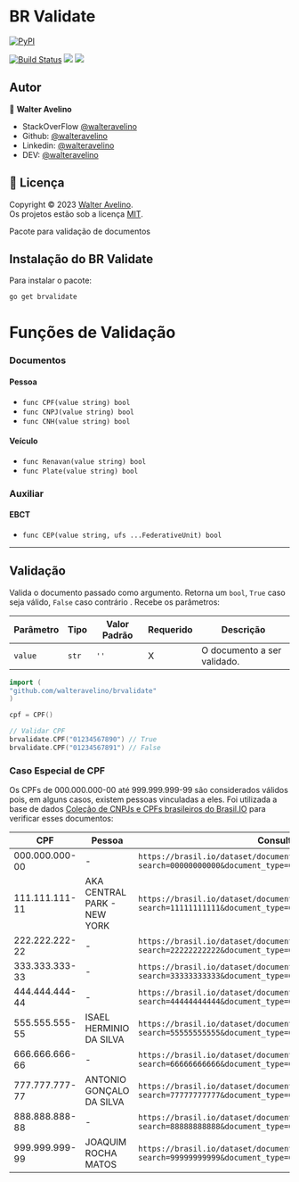 # BR Validate
<a href="https://pypi.org/project/wltr-value-validate/">
  <img alt="PyPI" src="https://img.shields.io/go-mod/go-version/brvalidate">
</a>

[![Build Status](https://travis-ci.com/walteravelino/Projetos.svg?branch=master)](https://travis-ci.com/walteravelino/Projetos)
<img src = "https://img.shields.io/github/languages/top/walteravelino/brvalidate">
<a href="https://github.com/walteravelino/Projetos/blob/master/LICENSE"><img src = "https://img.shields.io/github/license/walteravelino/Projetos"></a>

## Autor

👤 **Walter Avelino**

- StackOverFlow [@walteravelino](https://stackoverflow.com/users/13001807/walter-avelino)
- Github: [@walteravelino](https://github.com/walteravelino)
- Linkedin: [@walteravelino](https://linkedin.com/in/walter-avelino-434197105)
- DEV: [@walteravelino](https://dev.to/walteravelino)


## 📝 Licença

Copyright © 2023 [Walter Avelino](https://github.com/walteravelino). <br />
Os projetos estão sob a licença [MIT](https://github.com/walteravelino/Projetos/blob/master/LICENSE).

Pacote para validação de documentos

## Instalação do BR Validate

Para instalar o pacote:

```bash
go get brvalidate
```

# Funções de Validação
### Documentos
#### Pessoa
- `func CPF(value string) bool`
- `func CNPJ(value string) bool`
- `func CNH(value string) bool`
#### Veículo
- `func Renavan(value string) bool`
- `func Plate(value string) bool`
### Auxiliar
#### EBCT
- `func CEP(value string, ufs ...FederativeUnit) bool`

------------
## Validação
Valida o documento passado como argumento. Retorna um `bool`, `True` caso seja válido, `False` caso contrário . Recebe os parâmetros:

| Parâmetro | Tipo | Valor Padrão | Requerido | Descrição |
| --------- | ---- | ----------- | ------------ | --------- |
| `value` | `str`| `''` | X | O documento a ser validado. |

```go
import (
"github.com/walteravelino/brvalidate"
)

cpf = CPF()

// Validar CPF
brvalidate.CPF("01234567890") // True
brvalidate.CPF("01234567891") // False
```

### Caso Especial de CPF
Os CPFs de 000.000.000-00 até 999.999.999-99 são considerados válidos pois, em alguns casos, existem pessoas vinculadas a eles. Foi utilizada a base de dados [Coleção de CNPJs e CPFs brasileiros do Brasil.IO](https://brasil.io/dataset/documentos-brasil/documents) para verificar esses documentos:

| CPF | Pessoa | Consulta |
| --- | ------ | -------- |
| 000.000.000-00 | - | `https://brasil.io/dataset/documentos-brasil/documents?search=00000000000&document_type=CPF&document=&name=&sources=` |
| 111.111.111-11 | AKA CENTRAL PARK - NEW YORK | `https://brasil.io/dataset/documentos-brasil/documents?search=11111111111&document_type=CPF&document=&name=&sources=` |
| 222.222.222-22 | - | `https://brasil.io/dataset/documentos-brasil/documents?search=22222222222&document_type=CPF&document=&name=&sources=` |
| 333.333.333-33 | - | `https://brasil.io/dataset/documentos-brasil/documents?search=33333333333&document_type=CPF&document=&name=&sources=` |
| 444.444.444-44 | - | `https://brasil.io/dataset/documentos-brasil/documents?search=44444444444&document_type=CPF&document=&name=&sources=` |
| 555.555.555-55 | ISAEL HERMINIO DA SILVA | `https://brasil.io/dataset/documentos-brasil/documents?search=55555555555&document_type=CPF&document=&name=&sources=` |
| 666.666.666-66 | - | `https://brasil.io/dataset/documentos-brasil/documents?search=66666666666&document_type=CPF&document=&name=&sources=` |
| 777.777.777-77 | ANTONIO GONÇALO DA SILVA | `https://brasil.io/dataset/documentos-brasil/documents?search=77777777777&document_type=CPF&document=&name=&sources=` |
| 888.888.888-88 | - | `https://brasil.io/dataset/documentos-brasil/documents?search=88888888888&document_type=CPF&document=&name=&sources=` |
| 999.999.999-99 | JOAQUIM ROCHA MATOS | `https://brasil.io/dataset/documentos-brasil/documents?search=99999999999&document_type=CPF&document=&name=&sources=` |
